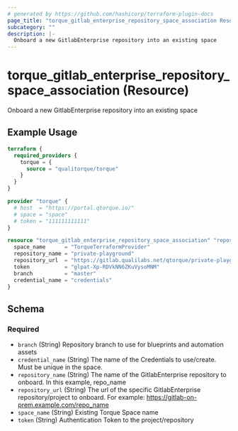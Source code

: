 ```yaml
---
# generated by https://github.com/hashicorp/terraform-plugin-docs
page_title: "torque_gitlab_enterprise_repository_space_association Resource - terraform-provider-torque"
subcategory: ""
description: |-
  Onboard a new GitlabEnterprise repository into an existing space
---
```


# torque_gitlab_enterprise_repository_space_association (Resource)

Onboard a new GitlabEnterprise repository into an existing space

## Example Usage

```terraform
terraform {
  required_providers {
    torque = {
      source = "qualitorque/torque"
    }
  }
}

provider "torque" {
  # host  = "https://portal.qtorque.io/"
  # space = "space"
  # token = "111111111111"
}

resource "torque_gitlab_enterprise_repository_space_association" "repository" {
  space_name      = "TorqueTerraformProvider"
  repository_name = "private-playground"
  repository_url  = "https://gitlab.qualilabs.net/qtorque/private-playground"
  token           = "glpat-Xp-RDVkNN6ZKuVysoMNM"
  branch          = "master"
  credential_name = "credentials"
}
```

<!-- schema generated by tfplugindocs -->
## Schema

### Required

- `branch` (String) Repository branch to use for blueprints and automation assets
- `credential_name` (String) The name of the Credentials to use/create. Must be unique in the space.
- `repository_name` (String) The name of the GitlabEnterprise repository to onboard. In this example, repo_name
- `repository_url` (String) The url of the specific GitlabEnterprise repository/project to onboard. For example: https://gitlab-on-prem.example.com/repo_name
- `space_name` (String) Existing Torque Space name
- `token` (String) Authentication Token to the project/repository
